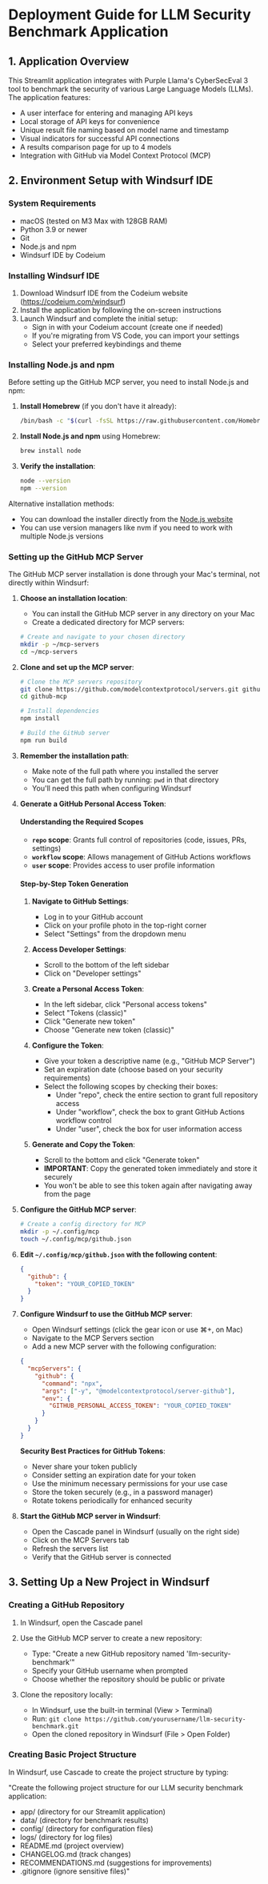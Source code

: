 # Deployment Guide for LLM Security Benchmark Application

## 1. Application Overview

This Streamlit application integrates with Purple Llama's CyberSecEval 3 tool to benchmark the security of various Large Language Models (LLMs). The application features:

- A user interface for entering and managing API keys
- Local storage of API keys for convenience
- Unique result file naming based on model name and timestamp
- Visual indicators for successful API connections
- A results comparison page for up to 4 models
- Integration with GitHub via Model Context Protocol (MCP)

## 2. Environment Setup with Windsurf IDE

### System Requirements
- macOS (tested on M3 Max with 128GB RAM)
- Python 3.9 or newer
- Git
- Node.js and npm
- Windsurf IDE by Codeium

### Installing Windsurf IDE

1. Download Windsurf IDE from the Codeium website (https://codeium.com/windsurf)
2. Install the application by following the on-screen instructions
3. Launch Windsurf and complete the initial setup:
   - Sign in with your Codeium account (create one if needed)
   - If you're migrating from VS Code, you can import your settings
   - Select your preferred keybindings and theme

### Installing Node.js and npm

Before setting up the GitHub MCP server, you need to install Node.js and npm:

1. **Install Homebrew** (if you don't have it already):
   ```bash
   /bin/bash -c "$(curl -fsSL https://raw.githubusercontent.com/Homebrew/install/HEAD/install.sh)"
   ```

2. **Install Node.js and npm** using Homebrew:
   ```bash
   brew install node
   ```

3. **Verify the installation**:
   ```bash
   node --version
   npm --version
   ```

Alternative installation methods:
- You can download the installer directly from the [Node.js website](https://nodejs.org/)
- You can use version managers like nvm if you need to work with multiple Node.js versions

### Setting up the GitHub MCP Server

The GitHub MCP server installation is done through your Mac's terminal, not directly within Windsurf:

1. **Choose an installation location**:
   - You can install the GitHub MCP server in any directory on your Mac
   - Create a dedicated directory for MCP servers:

   ```bash
   # Create and navigate to your chosen directory
   mkdir -p ~/mcp-servers
   cd ~/mcp-servers
   ```

2. **Clone and set up the MCP server**:
   ```bash
   # Clone the MCP servers repository
   git clone https://github.com/modelcontextprotocol/servers.git github-mcp
   cd github-mcp

   # Install dependencies
   npm install

   # Build the GitHub server
   npm run build
   ```

3. **Remember the installation path**:
   - Make note of the full path where you installed the server
   - You can get the full path by running: `pwd` in that directory
   - You'll need this path when configuring Windsurf

4. **Generate a GitHub Personal Access Token**:

   #### Understanding the Required Scopes

   - **`repo` scope**: Grants full control of repositories (code, issues, PRs, settings)
   - **`workflow` scope**: Allows management of GitHub Actions workflows
   - **`user` scope**: Provides access to user profile information

   #### Step-by-Step Token Generation

   1. **Navigate to GitHub Settings**:
      - Log in to your GitHub account
      - Click on your profile photo in the top-right corner
      - Select "Settings" from the dropdown menu

   2. **Access Developer Settings**:
      - Scroll to the bottom of the left sidebar
      - Click on "Developer settings"

   3. **Create a Personal Access Token**:
      - In the left sidebar, click "Personal access tokens"
      - Select "Tokens (classic)"
      - Click "Generate new token"
      - Choose "Generate new token (classic)"

   4. **Configure the Token**:
      - Give your token a descriptive name (e.g., "GitHub MCP Server")
      - Set an expiration date (choose based on your security requirements)
      - Select the following scopes by checking their boxes:
        - Under "repo", check the entire section to grant full repository access
        - Under "workflow", check the box to grant GitHub Actions workflow control
        - Under "user", check the box for user information access

   5. **Generate and Copy the Token**:
      - Scroll to the bottom and click "Generate token"
      - **IMPORTANT**: Copy the generated token immediately and store it securely
      - You won't be able to see this token again after navigating away from the page

5. **Configure the GitHub MCP server**:
   ```bash
   # Create a config directory for MCP
   mkdir -p ~/.config/mcp
   touch ~/.config/mcp/github.json
   ```

6. **Edit `~/.config/mcp/github.json` with the following content**:
   ```json
   {
     "github": {
       "token": "YOUR_COPIED_TOKEN"
     }
   }
   ```

7. **Configure Windsurf to use the GitHub MCP server**:
   - Open Windsurf settings (click the gear icon or use ⌘+, on Mac)
   - Navigate to the MCP Servers section
   - Add a new MCP server with the following configuration:

   ```json
   {
     "mcpServers": {
       "github": {
         "command": "npx",
         "args": ["-y", "@modelcontextprotocol/server-github"],
         "env": {
           "GITHUB_PERSONAL_ACCESS_TOKEN": "YOUR_COPIED_TOKEN"
         }
       }
     }
   }
   ```

   **Security Best Practices for GitHub Tokens**:
   - Never share your token publicly
   - Consider setting an expiration date for your token
   - Use the minimum necessary permissions for your use case
   - Store the token securely (e.g., in a password manager)
   - Rotate tokens periodically for enhanced security

8. **Start the GitHub MCP server in Windsurf**:
   - Open the Cascade panel in Windsurf (usually on the right side)
   - Click on the MCP Servers tab
   - Refresh the servers list
   - Verify that the GitHub server is connected

## 3. Setting Up a New Project in Windsurf

### Creating a GitHub Repository

1. In Windsurf, open the Cascade panel
2. Use the GitHub MCP server to create a new repository:
   - Type: "Create a new GitHub repository named 'llm-security-benchmark'"
   - Specify your GitHub username when prompted
   - Choose whether the repository should be public or private

3. Clone the repository locally:
   - In Windsurf, use the built-in terminal (View > Terminal)
   - Run: `git clone https://github.com/yourusername/llm-security-benchmark.git`
   - Open the cloned repository in Windsurf (File > Open Folder)

### Creating Basic Project Structure

In Windsurf, use Cascade to create the project structure by typing:

"Create the following project structure for our LLM security benchmark application:
- app/ (directory for our Streamlit application)
- data/ (directory for benchmark results)
- config/ (directory for configuration files)
- logs/ (directory for log files)
- README.md (project overview)
- CHANGELOG.md (track changes)
- RECOMMENDATIONS.md (suggestions for improvements)
- .gitignore (ignore sensitive files)"